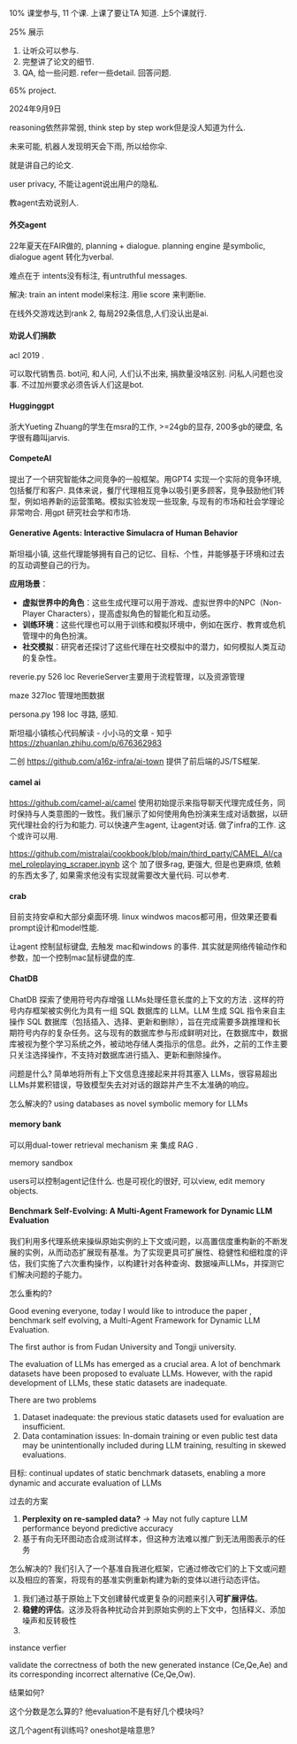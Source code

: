 10% 课堂参与, 11 个课. 上课了要让TA 知道. 上5个课就行.

25% 展示

1. 让听众可以参与.
2. 完整讲了论文的细节.
3. QA, 给一些问题. refer一些detail. 回答问题. 

65%  project.





2024年9月9日

reasoning依然非常弱, think step by step work但是没人知道为什么. 

未来可能, 机器人发现明天会下雨, 所以给你伞. 

就是讲自己的论文.

user privacy, 不能让agent说出用户的隐私.

教agent去劝说别人. 

#### 外交agent

22年夏天在FAIR做的, planning + dialogue. planning engine 是symbolic, dialogue agent 转化为verbal. 

难点在于 intents没有标注, 有untruthful messages.

解决:  train an intent model来标注.   用lie score 来判断lie.

在线外交游戏达到rank 2, 每局292条信息,人们没认出是ai. 

#### 劝说人们捐款

 acl 2019 .

可以取代销售员.  bot问, 和人问,  人们认不出来, 捐款量没啥区别.    问私人问题也没事. 不过加州要求必须告诉人们这是bot. 

#### Hugginggpt

浙大Yueting Zhuang的学生在msra的工作, >=24gb的显存, 200多gb的硬盘,  名字很有趣叫jarvis.

#### CompeteAI

提出了一个研究智能体之间竞争的一般框架。用GPT4 实现一个实际的竞争环境, 包括餐厅和客户. 具体来说，餐厅代理相互竞争以吸引更多顾客，竞争鼓励他们转型，例如培养新的运营策略。模拟实验发现一些现象, 与现有的市场和社会学理论非常吻合.  用gpt 研究社会学和市场.

#### Generative Agents: Interactive Simulacra of Human Behavior

斯坦福小镇, 这些代理能够拥有自己的记忆、目标、个性，并能够基于环境和过去的互动调整自己的行为。

**应用场景**：

- **虚拟世界中的角色**：这些生成代理可以用于游戏、虚拟世界中的NPC（Non-Player Characters），提高虚拟角色的智能化和互动感。
- **训练环境**：这些代理也可以用于训练和模拟环境中，例如在医疗、教育或危机管理中的角色扮演。
- **社交模拟**：研究者还探讨了这些代理在社交模拟中的潜力，如何模拟人类互动的复杂性。

reverie.py 526 loc  ReverieServer主要用于流程管理，以及资源管理

maze 327loc 管理地图数据

persona.py  198 loc 寻路, 感知. 

斯坦福小镇核心代码解读 - 小小马的文章 - 知乎
https://zhuanlan.zhihu.com/p/676362983

二创 https://github.com/a16z-infra/ai-town  提供了前后端的JS/TS框架.



#### camel ai

https://github.com/camel-ai/camel 使用初始提示来指导聊天代理完成任务，同时保持与人类意图的一致性。我们展示了如何使用角色扮演来生成对话数据，以研究代理社会的行为和能力.  可以快速产生agent, 让agent对话. 做了infra的工作.  这个或许可以用. 

https://github.com/mistralai/cookbook/blob/main/third_party/CAMEL_AI/camel_roleplaying_scraper.ipynb 这个 加了很多rag, 更强大, 但是也更麻烦, 依赖的东西太多了, 如果需求他没有实现就需要改大量代码. 可以参考. 

####  crab

目前支持安卓和大部分桌面环境. linux windwos macos都可用，但效果还要看prompt设计和model性能. 

让agent 控制鼠标键盘, 去触发 mac和windows 的事件. 其实就是网络传输动作和参数，加一个控制mac鼠标键盘的库.

#### ChatDB

ChatDB 探索了使用符号内存增强 LLMs处理任意长度的上下文的方法 . 这样的符号内存框架被实例化为具有一组 SQL 数据库的 LLM。LLM 生成 SQL 指令来自主操作 SQL 数据库（包括插入、选择、更新和删除），旨在完成需要多跳推理和长期符号内存的复杂任务。这与现有的数据库参与形成鲜明对比，在数据库中，数据库被视为整个学习系统之外，被动地存储人类指示的信息。此外，之前的工作主要只关注选择操作，不支持对数据库进行插入、更新和删除操作。

问题是什么? 简单地将所有上下文信息连接起来并将其塞入 LLMs，很容易超出 LLMs并累积错误，导致模型失去对对话的跟踪并产生不太准确的响应。

怎么解决的? using databases as novel symbolic memory for LLMs

#### memory bank

可以用dual-tower retrieval mechanism 来 集成 RAG . 

memory sandbox

users可以控制agent记住什么. 也是可视化的很好, 可以view, edit memory objects.

#### Benchmark Self-Evolving: A Multi-Agent Framework for Dynamic LLM Evaluation

我们利用多代理系统来操纵原始实例的上下文或问题，以高置信度重构新的不断发展的实例，从而动态扩展现有基准。为了实现更具可扩展性、稳健性和细粒度的评估，我们实施了六次重构操作，以构建针对各种查询、数据噪声LLMs，并探测它们解决问题的子能力。

怎么重构的? 

Good evening everyone, today I would like to introduce the paper , benchmark self evolving, a Multi-Agent Framework for Dynamic LLM Evaluation.

The first author is from Fudan University and Tongji university.  

The evaluation of LLMs has emerged as a crucial area. A lot of benchmark datasets have been proposed to evaluate LLMs. However, with the rapid development of LLMs, these static datasets are inadequate. 

There are two problems

1. Dataset inadequate: the previous static datasets used for evaluation are insufficient.
2. Data contamination issues:  In-domain training or even public test data may be unintentionally included during LLM training, resulting in skewed evaluations.  

目标: continual updates of static benchmark datasets, enabling a more dynamic and accurate evaluation of LLMs

过去的方案

1. **Perplexity on re-sampled data?**	-> May not fully capture LLM performance beyond predictive accuracy
2. 基于有向无环图动态合成测试样本，但这种方法难以推广到无法用图表示的任务

怎么解决的? 我们引入了一个基准自我进化框架，它通过修改它们的上下文或问题以及相应的答案，将现有的基准实例重新构建为新的变体以进行动态评估。 

1. 我们通过基于原始上下文创建替代或更复杂的问题来引入**可扩展评估**。 
2. **稳健的评估**。这涉及将各种扰动合并到原始实例的上下文中，包括释义、添加噪声和反转极性    
3. 





instance verfier

validate the correctness of both the new generated instance (Ce,Qe,Ae) and its corresponding incorrect alternative (Ce,Qe,Ow).

结果如何? 



这个分数是怎么算的?  他evaluation不是有好几个模块吗? 

这几个agent有训练吗?  oneshot是啥意思? 







